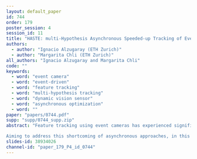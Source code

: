 ```yaml
---
layout: default_paper
id: 744
order: 179
poster_session: 4
session_id: 11
title: "HASTE: multi-Hypothesis Asynchronous Speeded-up Tracking of Events"
authors:
  - author: "Ignacio Alzugaray (ETH Zurich)"
  - author: "Margarita Chli (ETH Zurich)"
all_authors: "Ignacio Alzugaray and Margarita Chli"
code: ""
keywords:
  - word: "event camera"
  - word: "event-driven"
  - word: "feature tracking"
  - word: "multi-hypothesis tracking"
  - word: "dynamic vision sensor"
  - word: "asynchronous optimization"
  - word: ""
paper: "papers/0744.pdf"
supp: "supp/0744_supp.zip"
abstract: "Feature tracking using event cameras has experienced significant progress lately, with methods achieving comparable performance to feature trackers using traditional frame-based cameras, even outperforming them on certain challenging scenarios. Most of the event-based trackers, however, still operate on intermediate, frame-like representations generated from accumulated events, on which traditional frame-based techniques can be adopted. Attempting to harness the sparsity and asynchronicity of the event stream, other approaches have emerged to process each event individually, but they lack both in accuracy and efficiency in comparison to the event-based, frame-like alternatives.

Aiming to address this shortcoming of asynchronous approaches, in this paper, we propose an asynchronous patch-feature tracker that relies solely on events and processes each event individually as soon as it gets generated. We report significant improvements in tracking quality over the state of the art in publicly available datasets, while performing an order of magnitude more efficiently than similar asynchronous tracking approaches."
slides-id: 38934026
channel-id: "paper_179_P4_id_0744"
---
```

